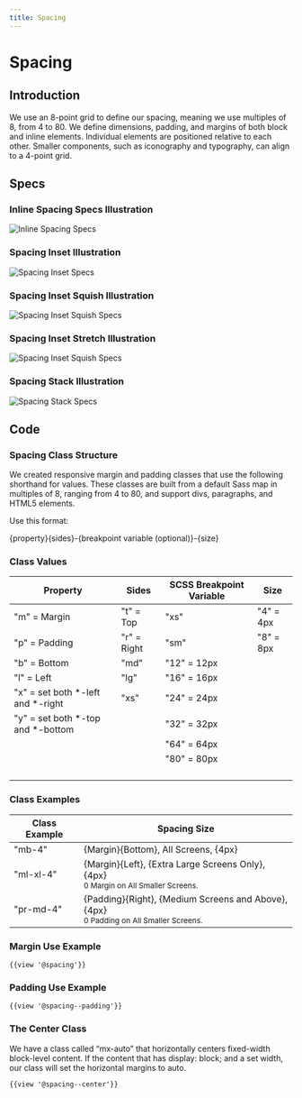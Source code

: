 ```yaml
---
title: Spacing
---
```


# **Spacing**

## **Introduction**

We use an 8-point grid to define our spacing, meaning we use multiples of 8, from 4 to 80. We define dimensions, padding, and margins of both block and inline elements. Individual elements are positioned relative to each other. Smaller components, such as iconography and typography, can align to a 4-point grid.

## **Specs**

### Inline Spacing Specs Illustration
<img class="doc-images" alt="Inline Spacing Specs" title="Inline Spacing Specs" src="/build/docs/img/Spacing/inline-spacing-specs.jpg"/>

### Spacing Inset Illustration
<img class="doc-images" alt="Spacing Inset Specs" title="Spacing Inset Specs" src="/build/docs/img/Spacing/spacing-inset-specs.jpg"/>

### Spacing Inset Squish Illustration
<img class="doc-images" alt="Spacing Inset Squish Specs" title="Spacing Inset Squish Specs" src="/build/docs/img/Spacing/spacing-inset-squish-specs.jpg"/>

### Spacing Inset Stretch Illustration
<img class="doc-images" alt="Spacing Inset Squish Specs" title="Spacing Inset Squish Specs" src="/build/docs/img/Spacing/spacing-inset-stretch-specs.jpg"/>

### Spacing Stack Illustration
<img class="doc-images" alt="Spacing Stack Specs" title="Spacing Stack Specs" src="/build/docs/img/Spacing/spacing-stack-specs.jpg"/>

## **Code**
<!--Removed text under “Spacing” (and “Spacing” heading itself) and placed under “Spacing Class Structure below-->

### **Spacing Class Structure**

We created responsive margin and padding classes that use the following shorthand for values. These classes are built from a default Sass map in multiples of 8, ranging from 4 to 80, and support divs, paragraphs, and HTML5 elements.

Use this format:

{property}{sides}-{breakpoint variable (optional)}-{size}

### **Class Values**
Property | Sides | SCSS Breakpoint Variable | Size
------------ | ------------- | ------------- | -------------
"m" = Margin | "t" = Top | "xs" | "4" = 4px
"p" = Padding | "r" = Right | "sm" |  "8" = 8px
 | "b" = Bottom | "md" |  "12" = 12px
 | "l" = Left | "lg" |  "16" = 16px
 | "x" = set both *-left and *-right | "xs" | "24" = 24px
 | "y" = set both *-top and *-bottom | | "32" = 32px
 | | | "64" = 64px
 | | | "80" = 80px
 | | |
 | | |
 | | |
 | | |

### **Class Examples**
 Class Example | Spacing Size
 ------------ | -------------
 "mb-4" | {Margin}{Bottom}, All Screens, {4px}
 "ml-xl-4" | {Margin}{Left}, {Extra Large Screens Only}, {4px} <br/><small>0 Margin on All Smaller Screens.</small>
 "pr-md-4" | {Padding}{Right}, {Medium Screens and Above}, {4px} <br/><small>0 Padding on All Smaller Screens.</small>


### **Margin Use Example**

```
{{view '@spacing'}}
```

### **Padding Use Example**
```
{{view '@spacing--padding'}}
```

### **The Center Class**

We have a class called “mx-auto” that horizontally centers fixed-width block-level content. If the content that has display: block; and a set width, our class will set the horizontal margins to auto.

```
{{view '@spacing--center'}}
```
